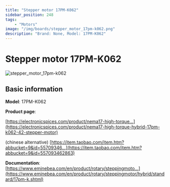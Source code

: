 ```yaml
---
title: "Stepper motor 17PM-K062"
sidebar_position: 248
tags:
    - "Motors"
image: "/img/boards/stepper_motor_17pm-k062.png"
description: "Brand: None, Model: 17PM-K062"
---
```

# Stepper motor 17PM-K062

![stepper_motor_17pm-k062](/img/boards/stepper_motor_17pm-k062.png)

## Basic information

**Model**: 17PM-K062

**Product page**: 

[https://electronicspices.com/product/nema17-high-torque...](https://electronicspices.com/product/nema17-high-torque-hybrid-17pm-k062-42-stepper-motor)

\(chinese alternative\) [https://item.taobao.com/item.htm?abbucket=9&id=55709346...](https://item.taobao.com/item.htm?abbucket=9&id=557093462863)

**Documentation**: [https://www.eminebea.com/en/product/rotary/steppingmoto...](https://www.eminebea.com/en/product/rotary/steppingmotor/hybrid/standard/17pm-k.shtml)

